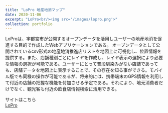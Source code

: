 ```yaml
---
title: "LoPro 地産地消マップ"
date: 2020-11-06
excerpt: "LoPro<br/><img src='/images/lopro.png'>"
collection: portfolio
---
```


LoProは、宇都宮市が公開するオープンデータを活用しユーザーの地産地消を促進する目的で作成したWebアプリケーションである。 オープンデータとして公開されているcsv形式の地産地消推進店リストを地図上に可視化し、位置情報を提供する。また、店舗種別ごとにレイヤを作成し、レイヤ表示の選択により必要な情報の選択が可能である。ユーザーにとって普段馴染みがない店舗であっても、店舗データを地図上に表示することで、その存在を知る事ができる。モバイル版でも同様の操作が可能であるが、将来的には、携帯端末のGPS情報を利用して付近の店舗の把握な機能を付加させる予定である。それにより、地元消費者だけでなく、観光客も付近の飲食店情報検索に活用できる。


サイトはこちら  
[LoPro](http://lopro4civic.github.io/)